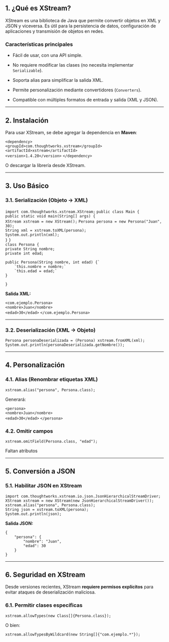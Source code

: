 ## **1. ¿Qué es XStream?**

XStream es una biblioteca de Java que permite convertir objetos en XML y JSON y viceversa. Es útil para la persistencia de datos, configuración de aplicaciones y transmisión de objetos en redes.

### **Características principales**

- Fácil de usar, con una API simple.
    
- No requiere modificar las clases (no necesita implementar `Serializable`).
    
- Soporta alias para simplificar la salida XML.
    
- Permite personalización mediante convertidores (`Converters`).
    
- Compatible con múltiples formatos de entrada y salida (XML y JSON).
    

---

## **2. Instalación**

Para usar XStream, se debe agregar la dependencia en **Maven**:

`<dependency>`     
	`<groupId>com.thoughtworks.xstream</groupId>     <artifactId>xstream</artifactId>`     
	`<version>1.4.20</version>`
`</dependency>`

O descargar la librería desde XStream.

---

## **3. Uso Básico**

### **3.1. Serialización (Objeto → XML)**


`import com.thoughtworks.xstream.XStream;` 
`public class Main {`     
	`public static void main(String[] args) {`         
		`XStream xstream = new XStream();`
		`Persona persona = new Persona("Juan", 30);`          
		`String xml = xstream.toXML(persona);`         
		`System.out.println(xml);`     
	`}` 
`}`  
`class Persona {`     
	`private String nombre;`     
	`private int edad;`      
	
	public Persona(String nombre, int edad) {`
		`this.nombre = nombre;` 
		`this.edad = edad;` 
	}
`}`

**Salida XML:**

`<com.ejemplo.Persona>`   
	`<nombre>Juan</nombre>`   
	`<edad>30</edad>` 
`</com.ejemplo.Persona>`

---

### **3.2. Deserialización (XML → Objeto)**

`Persona personaDeserializada = (Persona) xstream.fromXML(xml); System.out.println(personaDeserializada.getNombre());`

---

## **4. Personalización**

### **4.1. Alias (Renombrar etiquetas XML)**

`xstream.alias("persona", Persona.class);`

Generará:

`<persona>`   
	`<nombre>Juan</nombre>`  
	`<edad>30</edad>` 
`</persona>`

### **4.2. Omitir campos**

`xstream.omitField(Persona.class, "edad");`

Faltan atributos

---

## **5. Conversión a JSON**

### **5.1. Habilitar JSON en XStream**
```
import com.thoughtworks.xstream.io.json.JsonHierarchicalStreamDriver;  
XStream xstream = new XStream(new JsonHierarchicalStreamDriver()); xstream.alias("persona", Persona.class); 
String json = xstream.toXML(persona); 
System.out.println(json);
```

**Salida JSON:**
```
{   
	"persona": {     
		"nombre": "Juan",     
		"edad": 30   
	}
}
```

---

## **6. Seguridad en XStream**

Desde versiones recientes, XStream **requiere permisos explícitos** para evitar ataques de deserialización maliciosa.

### **6.1. Permitir clases específicas**

`xstream.allowTypes(new Class[]{Persona.class});`

O bien:

`xstream.allowTypesByWildcard(new String[]{"com.ejemplo.*"});`